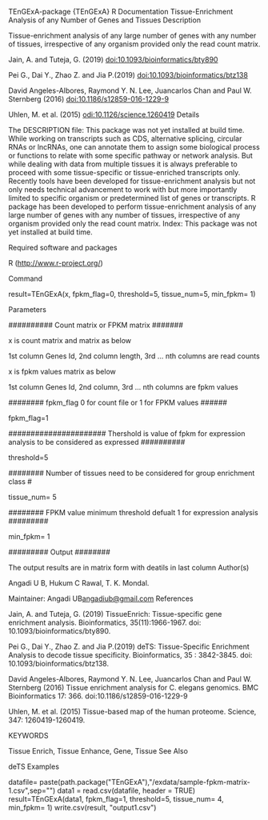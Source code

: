 TEnGExA-package {TEnGExA}	R Documentation
Tissue-Enrichment Analysis of any Number of Genes and Tissues
Description

Tissue-enrichment analysis of any large number of genes with any number of tissues, irrespective of any organism provided only the read count matrix.

Jain, A. and Tuteja, G. (2019) <doi:10.1093/bioinformatics/bty890>

Pei G., Dai Y., Zhao Z. and Jia P.(2019) <doi:10.1093/bioinformatics/btz138>

David Angeles-Albores, Raymond Y. N. Lee, Juancarlos Chan and Paul W. Sternberg (2016) <doi:10.1186/s12859-016-1229-9>

Uhlen, M. et al. (2015) <odi:10.1126/science.1260419>
Details

The DESCRIPTION file: This package was not yet installed at build time.
While working on transcripts such as CDS, alternative splicing, circular RNAs or lncRNAs, one can annotate them to assign some biological process or functions to relate with some specific pathway or network analysis. But while dealing with data from multiple tissues it is always preferable to proceed with some tissue-specific or tissue-enriched transcripts only. Recently tools have been developed for tissue-enrichment analysis but not only needs technical advancement to work with but more importantly limited to specific organism or predetermined list of genes or transcripts. R package has been developed to perform tissue-enrichment analysis of any large number of genes with any number of tissues, irrespective of any organism provided only the read count matrix. Index: This package was not yet installed at build time.

Required software and packages

 R (http://www.r-project.org/)


Command

result=TEnGExA(x, fpkm_flag=0, threshold=5, tissue_num=5, min_fpkm= 1)

Parameters

########## Count matrix or FPKM matrix #######

x is count matrix and matrix as below

1st column Genes Id, 2nd column length, 3rd ... nth columns are read counts

x is fpkm values matrix as below

1st column Genes Id, 2nd column, 3rd ... nth columns are fpkm values

######## fpkm_flag 0 for count file or 1 for FPKM values ######

fpkm_flag=1

###################### Thershold is value of fpkm for expression analysis to be considered as expressed ##########

threshold=5

######## Number of tissues need to be considered for group enrichment class #

tissue_num= 5

######## FPKM value minimum threshold defualt 1 for expression analysis #########

min_fpkm= 1

######### Output ########

The output results are in matrix form with deatils in last column
Author(s)

Angadi U B, Hukum C Rawal, T. K. Mondal.

Maintainer: Angadi UB<angadiub@gmail.com>
References

Jain, A. and Tuteja, G. (2019) TissueEnrich: Tissue-specific gene enrichment analysis. Bioinformatics, 35(11):1966-1967. doi: 10.1093/bioinformatics/bty890.

Pei G., Dai Y., Zhao Z. and Jia P.(2019) deTS: Tissue-Specific Enrichment Analysis to decode tissue specificity. Bioinformatics, 35 : 3842-3845. doi: 10.1093/bioinformatics/btz138.

David Angeles-Albores, Raymond Y. N. Lee, Juancarlos Chan and Paul W. Sternberg (2016) Tissue enrichment analysis for C. elegans genomics. BMC Bioinformatics 17: 366. doi:10.1186/s12859-016-1229-9

Uhlen, M. et al. (2015) Tissue-based map of the human proteome. Science, 347: 1260419-1260419.

KEYWORDS

Tissue Enrich, Tissue Enhance, Gene, Tissue
See Also

deTS
Examples

datafile= paste(path.package("TEnGExA"),"/exdata/sample-fpkm-matrix-1.csv",sep="")
data1 = read.csv(datafile, header = TRUE)
result=TEnGExA(data1, fpkm_flag=1, threshold=5, tissue_num= 4, min_fpkm= 1)
write.csv(result, "output1.csv")






